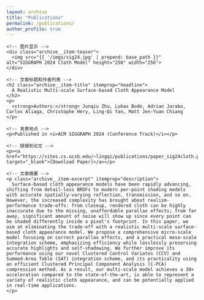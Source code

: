 ```yaml
---
layout: archive
title: "Publications"
permalink: /publications/
author_profile: true
---
```


<div class="list__item">
  <article class="archive__item" itemscope itemtype="http://schema.org/CreativeWork">
    
    <!-- 图片显示 -->
    <div class="archive__item-teaser">
      <img src="{{ '/imgs/sig24.jpg' | prepend: base_path }}" alt="SIGGRAPH 2024 Cloth Model" height="256" width="256">
    </div>
    
    <!-- 文章标题和作者列表 -->
    <h2 class="archive__item-title" itemprop="headline">
      A Realistic Multi-scale Surface-based Cloth Appearance Model
    </h2>
    <p>
      <strong>Authors:</strong> Junqiu Zhu, Lukas Bode, Adrian Jarabo, Carlos Aliaga, Christophe Hery, Ling-Qi Yan, Matt Jen-Yuan Chiang
    </p>

    <!-- 发表地点 -->
    <p>Published in <i>ACM SIGGRAPH 2024 (Conference Track)</i></p>

    <!-- 链接到论文 -->
    <p><a href="https://sites.cs.ucsb.edu/~lingqi/publications/paper_sig24cloth.pdf" target="_blank">[Download Paper]</a></p>

    <!-- 文章摘要 -->
    <p class="archive__item-excerpt" itemprop="description">
      Surface-based cloth appearance models have been rapidly advancing, shifting from detail-less BRDFs to modern per-point shading models with accurate spatially-varying reflection, transmission, and so on. However, the increased complexity has brought about realism-performance trade-offs: from closeup, rendered cloth can be highly inaccurate due to the missing, unaffordable parallax effects; from far away, significant amount of noise will show up since every point can be shaded differently inside a pixel's footprint. In this paper, we aim at eliminating the trade-off with a realistic multi-scale surface-based cloth appearance model. We propose a comprehensive micro-scale model focusing on correct parallax effects, and a practical meso-scale integration scheme, emphasizing efficiency while losslessly preserving accurate highlights and self-shadowing. We further improve its performance using our novel Clustered Control Variates (CCV) and Summed-Area Table (SAT) integration scheme, and its practicality using an efficient Clustered Principal Component Analysis (C-PCA) compression method. As a result, our multi-scale model achieves a 30× acceleration compared to the state-of-the-art, is able to represent a variety of realistic cloth appearance, and can be potentially applied in real-time applications.
    </p>
    
  </article>
</div>
